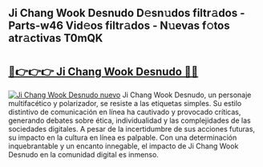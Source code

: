 ## Ji Chang Wook Desnudo D𝚎sn𝚞dos filtr𝚊dos - Parts-w46 Vid𝚎os filtr𝚊dos - N𝚞evas f𝚘tos atr𝚊ctivas T0mQK

# <h2><a href="http://mb71u2e.tromn.icu/?c=Ji+Chang+Wook+Desnudo">🔗👉👉👉 Ji Chang Wook Desnudo 🔗🔗</a></h2>

[![Ji Chang Wook Desnudo nuevo](https://i.imgur.com/pEAQMta.gif)](http://mb71u2e.tromn.icu/?c=Ji+Chang+Wook+Desnudo)
Ji Chang Wook Desnudo, un personaje multifacético y polarizador, se resiste a las etiquetas simples. Su estilo distintivo de comunicación en línea ha cautivado y provocado críticas, generando debates sobre ética, individualidad y las complejidades de las sociedades digitales. A pesar de la incertidumbre de sus acciones futuras, su impacto en la cultura en línea es palpable. Con una determinación inquebrantable y un encanto innegable, el impacto de Ji Chang Wook Desnudo en la comunidad digital es inmenso.
